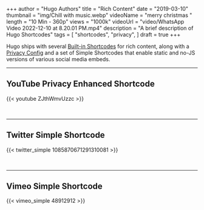 +++
author = "Hugo Authors"
title = "Rich Content"
date = "2019-03-10"
thumbnail = "img/Chill with music.webp"
videoName = "merry christmas "
length = "10 Min - 360p"
views = "1000k"
videoUrl = "video/WhatsApp Video 2022-12-10 at 8.20.01 PM.mp4"
description = "A brief description of Hugo Shortcodes"
tags = [
    "shortcodes",
    "privacy",
]
draft = true
+++

Hugo ships with several [Built-in Shortcodes](https://gohugo.io/content-management/shortcodes/#use-hugos-built-in-shortcodes) for rich content, along with a [Privacy Config](https://gohugo.io/about/hugo-and-gdpr/) and a set of Simple Shortcodes that enable static and no-JS versions of various social media embeds.
<!--more-->
---

## YouTube Privacy Enhanced Shortcode

{{< youtube ZJthWmvUzzc >}}

<br>

---

## Twitter Simple Shortcode

{{< twitter_simple 1085870671291310081 >}}

<br>

---

## Vimeo Simple Shortcode

{{< vimeo_simple 48912912 >}}
